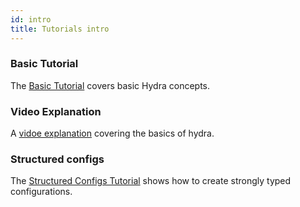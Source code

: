 ```yaml
---
id: intro
title: Tutorials intro
---
```


### Basic Tutorial
The [Basic Tutorial](/tutorials/basic/your_first_app/1_simple_cli.md) covers basic Hydra concepts.

### Video Explanation
A [vidoe explanation](https://uniroma1.zoom.us/rec/play/2I8g4EYeO1U_kEXDQec1u9qvq1HTTC3-FuGpg_EDhmaDmZZxYsCy5UbMP5amfKkDaniOScCDMtBOSuQe.8EuWvWLCdgVDa1Xr?startTime=1620378786000&_x_zm_rtaid=YLMdvp9RSx2qfRCoYiOAZw.1639025613636.7ddb3c0d68656856b7960b9479a03b61&_x_zm_rhtaid=184) covering the basics of hydra.

### Structured configs
The [Structured Configs Tutorial](/tutorials/structured_config/0_intro.md) shows how to create strongly typed configurations.

